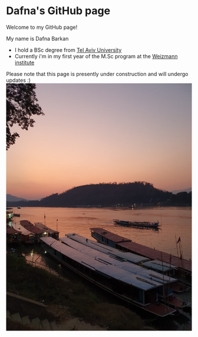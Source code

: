 # Dafna's GitHub page

Welcome to my GitHub page!

My name is Dafna Barkan

* I hold a BSc degree from [Tel Aviv University](https://english.tau.ac.il/)
* Currently i'm in my first year of the M.Sc program at the [Weizmann institute](https://www.weizmann.ac.il/)


Please note that this page  is presently under construction and will undergo updates :)
![view pic](view.jpg)
